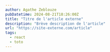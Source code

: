 ```yaml
---
author: Agathe Zeblouze
pubDatetime: 2024-08-21T18:26:00Z
title: "Titre de l'article externe"
description: "Brève description de l'article"
url: "https://site-externe.com/article"
tags:
  - react
  - toto
---
```

